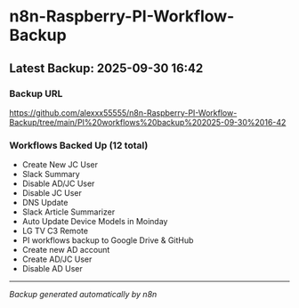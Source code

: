 # n8n-Raspberry-PI-Workflow-Backup

## Latest Backup: 2025-09-30 16:42

### Backup URL
https://github.com/alexxx55555/n8n-Raspberry-PI-Workflow-Backup/tree/main/PI%20workflows%20backup%202025-09-30%2016-42

### Workflows Backed Up (12 total)
- Create New JC User
- Slack Summary
- Disable AD/JC User
- Disable JC User
- DNS Update
- Slack Article Summarizer
- Auto Update Device Models in Moinday
- LG TV C3 Remote
- PI workflows backup to Google Drive & GitHub
- Create new AD account
- Create AD/JC User
- Disable AD User

---
*Backup generated automatically by n8n*